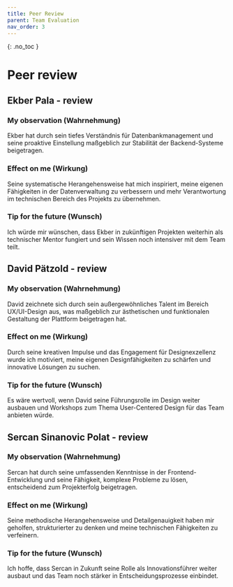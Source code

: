 ```yaml
---
title: Peer Review
parent: Team Evaluation
nav_order: 3
---
```



{: .no_toc }
# Peer review

## Ekber Pala - review 

### My observation (Wahrnehmung)

Ekber hat durch sein tiefes Verständnis für Datenbankmanagement und seine proaktive Einstellung maßgeblich zur Stabilität der Backend-Systeme beigetragen.

### Effect on me (Wirkung)

Seine systematische Herangehensweise hat mich inspiriert, meine eigenen Fähigkeiten in der Datenverwaltung zu verbessern und mehr Verantwortung im technischen Bereich des Projekts zu übernehmen.
### Tip for the future (Wunsch)
Ich würde mir wünschen, dass Ekber in zukünftigen Projekten weiterhin als technischer Mentor fungiert und sein Wissen noch intensiver mit dem Team teilt.

## David Pätzold - review 

### My observation (Wahrnehmung)

David zeichnete sich durch sein außergewöhnliches Talent im Bereich UX/UI-Design aus, was maßgeblich zur ästhetischen und funktionalen Gestaltung der Plattform beigetragen hat.

### Effect on me (Wirkung)

Durch seine kreativen Impulse und das Engagement für Designexzellenz wurde ich motiviert, meine eigenen Designfähigkeiten zu schärfen und innovative Lösungen zu suchen.

### Tip for the future (Wunsch)

Es wäre wertvoll, wenn David seine Führungsrolle im Design weiter ausbauen und Workshops zum Thema User-Centered Design für das Team anbieten würde.

## 	Sercan Sinanovic Polat - review 

### My observation (Wahrnehmung)

Sercan hat durch seine umfassenden Kenntnisse in der Frontend-Entwicklung und seine Fähigkeit, komplexe Probleme zu lösen, entscheidend zum Projekterfolg beigetragen. 

### Effect on me (Wirkung)

Seine methodische Herangehensweise und Detailgenauigkeit haben mir geholfen, strukturierter zu denken und meine technischen Fähigkeiten zu verfeinern. 

### Tip for the future (Wunsch)

Ich hoffe, dass Sercan in Zukunft seine Rolle als Innovationsführer weiter ausbaut und das Team noch stärker in Entscheidungsprozesse einbindet.

